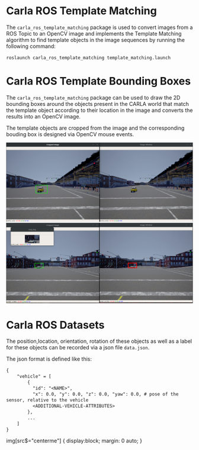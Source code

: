 # Carla ROS Template Matching



The ```carla_ros_template_matching``` package is used to convert images from a ROS Topic to an OpenCV image and implements the Template Matching algorithm to find template objects in the image sequences by running the following command:



    roslaunch carla_ros_template_matching template_matching.launch



# Carla ROS Template Bounding Boxes

The ```carla_ros_template_matching``` package can be used to draw the 2D bounding boxes around the objects present in the CARLA world that match the template object according to their location in the image and converts the results into an OpenCV image.

The template objects are cropped from the image and the corresponding bouding box is designed via OpenCV mouse events. 

![rviz setup](../assets/images/carla_template_matching_01.png?style=centerme "box_01")
![rviz setup](../assets/images/carla_template_matching_02.png?style=centerme "box_02")


# Carla ROS Datasets

The position,location, orientation, rotation of these objects as well as a label for these objects can be recorded via a json file `data.json`.

The json format is defined like this:

    { 
        "vehicle" = [
            {
              "id": "<NAME>",
              "x": 0.0, "y": 0.0, "z": 0.0, "yaw": 0.0, # pose of the sensor, relative to the vehicle
              <ADDITIONAL-VEHICLE-ATTRIBUTES>
            },
            ...
        ]
    }
    
img[src$="centerme"] {
  display:block;
  margin: 0 auto;
}